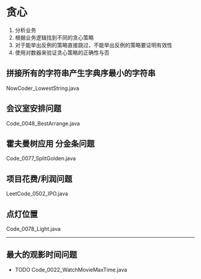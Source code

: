 # 贪心

1. 分析业务
2. 根据业务逻辑找到不同的贪心策略
3. 对于能举出反例的策略直接跳过，不能举出反例的策略要证明有效性
4. 使用对数器来验证贪心策略的正确性与否

## 拼接所有的字符串产生字典序最小的字符串

NowCoder_LowestString.java

## 会议室安排问题

Code_0048_BestArrange.java

## 霍夫曼树应用 分金条问题

Code_0077_SplitGolden.java

## 项目花费/利润问题

LeetCode_0502_IPO.java

## 点灯位置

Code_0078_Light.java

---

## 最大的观影时间问题

- TODO Code_0022_WatchMovieMaxTime.java
